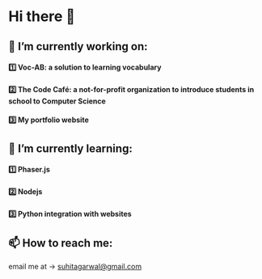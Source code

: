 # Hi there 👋
## 🔭 I’m currently working on:
#### 1️⃣ Voc-AB: a solution to learning vocabulary
#### 2️⃣ The Code Café: a not-for-profit organization to introduce students in school to Computer Science
#### 3️⃣ My portfolio website

## 🌱 I’m currently learning:
#### 1️⃣ Phaser.js
#### 2️⃣ Nodejs
#### 3️⃣ Python integration with websites

## 📫 How to reach me:
email me at -> suhitagarwal@gmail.com
<!--
**SuhitAgarwal/SuhitAgarwal** is a ✨ _special_ ✨ repository because its `README.md` (this file) appears on your GitHub profile.

Here are some ideas to get you started:

- 👯 I’m looking to collaborate on ...
- 🤔 I’m looking for help with ...
- 💬 Ask me about ...
- 😄 Pronouns: ...
- ⚡ Fun fact: ...
-->
